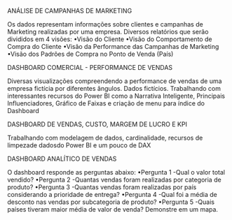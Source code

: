 ANÁLISE DE CAMPANHAS DE MARKETING

Os dados representam informações sobre clientes e campanhas de Marketing realizadas por uma empresa.
Diversos relatórios que serão divididos em 4 visões:
•Visão do Cliente
•Visão do Comportamento de Compra do Cliente
•Visão da Performance das Campanhas de Marketing
•Visão dos Padrões de Compra no Ponto de Venda (País)

DASHBOARD COMERCIAL - PERFORMANCE DE VENDAS

Diversas visualizações compreendendo a performance de vendas de uma empresa fictícia por diferentes ângulos. Dados fictícios.
Trabalhando com interessantes recursos do Power BI como a Narrativa Inteligente, Principais Influenciadores, Gráfico de Faixas e criação de menu para índice do Dashboard 

DASHBOARD DE VENDAS, CUSTO, MARGEM DE LUCRO E KPI

Trabalhando com modelagem de dados, cardinalidade, recursos de limpezade dadosdo Power BI e um pouco de DAX

DASHBOARD ANALÍTICO DE VENDAS

O dashboard responde as perguntas abaixo:
•Pergunta 1 -Qual o valor total vendido?
•Pergunta 2 -Quantas vendas foram realizadas por categoria de produto?
•Pergunta 3 -Quantas vendas foram realizadas por país considerando a prioridade de entrega?
•Pergunta 4 -Qual foi a média de desconto nas vendas por subcategoria de produto?
•Pergunta 5 -Quais países tiveram maior média de valor de venda? Demonstre em um mapa.
